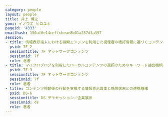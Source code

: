 ```yaml
---
category: people
layout: people
title: 井上 博之
yomi: イノウエ ヒロユキ
pageid: '4333'
emailhash: 150af6e14ceffcbeae8b01a257d3a397
session:
- title: 情報表示端末における検索エンジンを利用した視聴者の嗜好情報に基づくコンテンツ選択手法の提案
  psid: 7F-2
  sessiontitle: 7F ネットワークコンテンツ
  sessionid: 7f
  role: 著者
- title: マイクロブログを利用したローカルコンテンツの選択のためのキーワード抽出機構
  psid: 7F-3
  sessiontitle: 7F ネットワークコンテンツ
  sessionid: 7f
  role: 著者
- title: コンテンツ視聴後の行動を支援する情報表示媒体と携帯端末との連携機構
  psid: DS-6
  sessiontitle: DS デモセッション／企業展示
  sessionid: ds
  role: 著者
---
```

